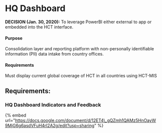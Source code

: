 # HQ Dashboard

**DECISION \(Jan. 30, 2020\):** To leverage PowerBI either external to app or embedded into the HCT interface.

#### Purpose

Consolidation layer and reporting platform with non-personally identifiable information \(PII\) data intake from country offices. 

#### Requirements

Must display current global coverage of HCT in all countries using HCT-MIS

## Requirements:

### **HQ Dashboard Indicators and Feedback**

{% embed url="https://docs.google.com/document/d/12ET4\_gQZmh1QAMz5HnOayW9MjG6g6asdVFuH4rI2A2g/edit?usp=sharing" %}







 

